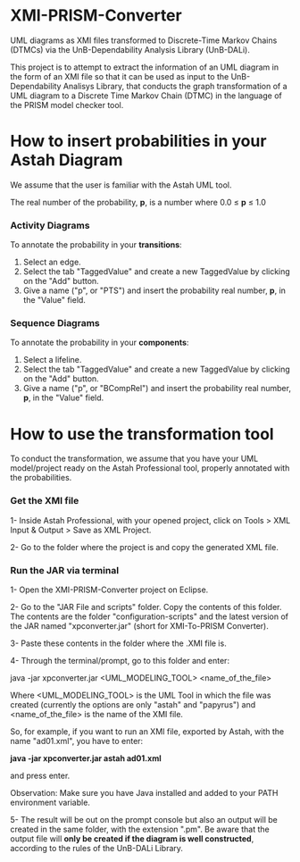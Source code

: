 # XMI-PRISM-Converter
UML diagrams as XMI files transformed to Discrete-Time Markov Chains (DTMCs) via the UnB-Dependability Analysis Library (UnB-DALi).

This project is to attempt to extract the information of an UML diagram in the form of an XMI file so that it can be used as input to the UnB-Dependability Analisys Library, that conducts the graph transformation of a UML diagram to a Discrete Time Markov Chain (DTMC) in the language of the PRISM model checker tool.

# How to insert probabilities in your Astah Diagram
We assume that the user is familiar with the Astah UML tool.

The real number of the probability, **p**, is a number where 0.0 &#8804; **p** &#8804; 1.0

### Activity Diagrams
To annotate the probability in your **transitions**:
1. Select an edge.
2. Select the tab "TaggedValue" and create a new TaggedValue by clicking on the "Add" button.
3. Give a name ("p", or "PTS") and insert the probability real number, **p**,  in the "Value" field.

### Sequence Diagrams
To annotate the probability in your **components**:
1. Select a lifeline.
2. Select the tab "TaggedValue" and create a new TaggedValue by clicking on the "Add" button.
3. Give a name ("p", or "BCompRel") and insert the probability real number, **p**,  in the "Value" field.

# How to use the transformation tool
To conduct the transformation, we assume that you have your UML model/project ready on the Astah Professional tool, properly annotated with the probabilities.

### Get the XMI file

1- Inside Astah Professional, with your opened project, click on Tools > XML Input & Output > Save as XML Project.

2- Go to the folder where the project is and copy the generated XML file.

### Run the JAR via terminal

1- Open the XMI-PRISM-Converter project on Eclipse.

2- Go to the "JAR File and scripts" folder. Copy the contents of this folder. The contents are the folder "configuration-scripts" and the latest version of the JAR named "xpconverter.jar" (short for XMI-To-PRISM Converter).

3- Paste these contents in the folder where the .XMI file is.

4- Through the terminal/prompt, go to this folder and enter:

java -jar xpconverter.jar <UML_MODELING_TOOL> <name_of_the_file>

Where <UML_MODELING_TOOL> is the UML Tool in which the file was created (currently the options are only "astah" and "papyrus") and <name_of_the_file> is the name of the XMI file.

So, for example, if you want to run an XMI file, exported by Astah, with the name "ad01.xml", you have to enter:

**java -jar xpconverter.jar astah ad01.xml**

and press enter.

Observation: Make sure you have Java installed and added to your PATH environment variable.

5- The result will be out on the prompt console but also an output will be created in the same folder, with the extension ".pm". Be aware that the output file will **only be created if the diagram is well constructed**, according to the rules of the UnB-DALi Library.

